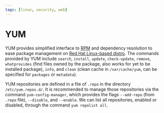 ```yaml
---
tags: [linux, security, web]
---
```


# YUM

YUM provides simplified interface to [RPM](202409131538.md) and dependency
resolution to ease package management on [Red Hat Linux-based distro](202409131545.md).
The commands provided by YUM include `search`, `install`, `update`,
`check-update`, `remove`, `whatprovides` (find files owned by the package, also
works for yet to be installed package), `info`, and `clean` (clean cache in
`/var/cache/yum`, can be specified for `packages` or `metadata`).

YUM repositories are defined in a file of `.repo` in the directory
`/etc/yum.repos.d/`. It is recommended to manage those repositories via the
command `yum-config-manager`, which provides the flags `--add-repo` (from
`.repo` file), `--disable`, and `--enable`. We can list all repositories,
enabled or disabled, through the command `yum repolist all`.

